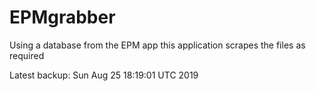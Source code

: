 # EPMgrabber
Using a database from the EPM app this application scrapes the files as required


Latest backup: Sun Aug 25 18:19:01 UTC 2019
